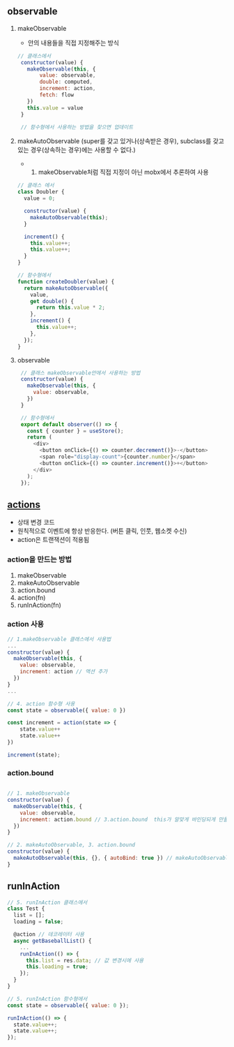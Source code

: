 ## observable

1. makeObservable

   - 안의 내용들을 직접 지정해주는 방식

   ```js
   // 클래스에서
    constructor(value) {
      makeObservable(this, {
          value: observable,
          double: computed,
          increment: action,
          fetch: flow
      })
      this.value = value
    }

    // 함수형에서 사용하는 방법을 찾으면 업데이트
   ```

2. makeAutoObservable (super를 갖고 있거나(상속받은 경우), subclass를 갖고 있는 경우(상속하는 경우)에는 사용할 수 없다.)

   - 1. makeObservable처럼 직접 지정이 아닌 mobx에서 추론하여 사용

   ```js
   // 클래스 에서
   class Doubler {
     value = 0;

     constructor(value) {
       makeAutoObservable(this);
     }

     increment() {
       this.value++;
       this.value++;
     }
   }

   // 함수형에서
   function createDoubler(value) {
     return makeAutoObservable({
       value,
       get double() {
         return this.value * 2;
       },
       increment() {
         this.value++;
       },
     });
   }
   ```

3. observable

   ```js
    // 클래스 makeObservable안에서 사용하는 방법
    constructor(value) {
      makeObservable(this, {
        value: observable,
      })
    }

    // 함수형에서
    export default observer(() => {
      const { counter } = useStore();
      return (
        <div>
          <button onClick={() => counter.decrement()}>-</button>
          <span role="display-count">{counter.number}</span>
          <button onClick={() => counter.increment()}>+</button>
        </div>
      );
    });
   ```

## [actions](https://mobx.js.org/actions.html)

- 상태 변경 코드
- 원칙적으로 이벤트에 항상 반응한다. (버튼 클릭, 인풋, 웹소켓 수신)
- action은 트랜잭션이 적용됨

### action을 만드는 방법

1. makeObservable
2. makeAutoObservable
3. action.bound
4. action(fn)
5. runInAction(fn)

### action 사용

```js
// 1.makeObservable 클래스에서 사용법
...
constructor(value) {
  makeObservable(this, {
    value: observable,
    increment: action // 액션 추가
  })
}
...

// 4. action 함수형 사용
const state = observable({ value: 0 })

const increment = action(state => {
    state.value++
    state.value++
})

increment(state);

```

### action.bound

```js

// 1. makeObservable
constructor(value) {
  makeObservable(this, {
    value: observable,
    increment: action.bound // 3.action.bound  this가 알맞게 바인딩되게 만들어줌
  })
}

// 2. makeAutoObservable, 3. action.bound
constructor(value) {
  makeAutoObservable(this, {}, { autoBind: true }) // makeAutoObservable로 옵저버를 만들 때 적어도된다.
}
```

## runInAction

```js
// 5. runInAction 클래스에서
class Test {
  list = [];
  loading = false;

  @action // 데코레이터 사용
  async getBaseballList() {
    ...
    runInAction(() => {
      this.list = res.data; // 값 변경시에 사용
      this.loading = true;
    });
  }
}

// 5. runInAction 함수형에서
const state = observable({ value: 0 });

runInAction(() => {
  state.value++;
  state.value++;
});
```
